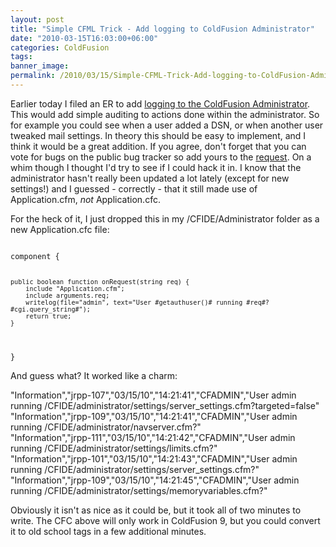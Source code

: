 ```yaml
---
layout: post
title: "Simple CFML Trick - Add logging to ColdFusion Administrator"
date: "2010-03-15T16:03:00+06:00"
categories: ColdFusion 
tags: 
banner_image: 
permalink: /2010/03/15/Simple-CFML-Trick-Add-logging-to-ColdFusion-Administrator
---
```


Earlier today I filed an ER to add <a href="http://cfbugs.adobe.com/cfbugreport/flexbugui/cfbugtracker/main.html#bugId=82437">logging to the ColdFusion Administrator</a>. This would add simple auditing to actions done within the administrator. So for example you could see when a user added a DSN, or when another user tweaked mail settings. In theory this should be easy to implement, and I think it would be a great addition. If you agree, don't forget that you can vote for bugs on the public bug tracker so add yours to the <a href="http://cfbugs.adobe.com/cfbugreport/flexbugui/cfbugtracker/main.html#bugId=82437">request</a>. On a whim though I thought I'd try to see if I could hack it in. I know that the administrator hasn't really been updated a lot lately (except for new settings!) and I guessed - correctly - that it still made use of Application.cfm, <i>not</i> Application.cfc.
<p/>
For the heck of it, I just dropped this in my /CFIDE/Administrator folder as a new Application.cfc file:
<p/>
<code>
component {
	
	public boolean function onRequest(string req) {
		include "Application.cfm";
		include arguments.req;
		writelog(file="admin", text="User #getauthuser()# running #req#?#cgi.query_string#");
		return true;
	}
	
}
</code>

<p/>

And guess what? It worked like a charm:

<p/>

"Information","jrpp-107","03/15/10","14:21:41","CFADMIN","User admin running /CFIDE/administrator/settings/server_settings.cfm?targeted=false"<br/>
"Information","jrpp-109","03/15/10","14:21:41","CFADMIN","User admin running /CFIDE/administrator/navserver.cfm?"<br/>
"Information","jrpp-111","03/15/10","14:21:42","CFADMIN","User admin running /CFIDE/administrator/settings/limits.cfm?"<br/>
"Information","jrpp-101","03/15/10","14:21:43","CFADMIN","User admin running /CFIDE/administrator/settings/server_settings.cfm?"<br/>
"Information","jrpp-109","03/15/10","14:21:45","CFADMIN","User admin running /CFIDE/administrator/settings/memoryvariables.cfm?"<br/>

<p/>

Obviously it isn't as nice as it could be, but it took all of two minutes to write. The CFC above will only work in ColdFusion 9, but you could convert it to old school tags in a few additional minutes.